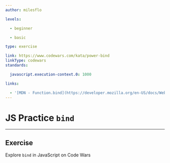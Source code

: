 ```yaml
---
author: milesflo

levels:

  - beginner

  - basic

type: exercise

link: https://www.codewars.com/kata/power-bind
linkType: codewars
standards:

  javascript.execution-context.0: 1000

links:

  - '[MDN - Function.bind](https://developer.mozilla.org/en-US/docs/Web/JavaScript/Reference/Global_Objects/Function/bind)'
---
```


# JS Practice `bind`

---

## Exercise

Explore `bind` in JavaScript on Code Wars
